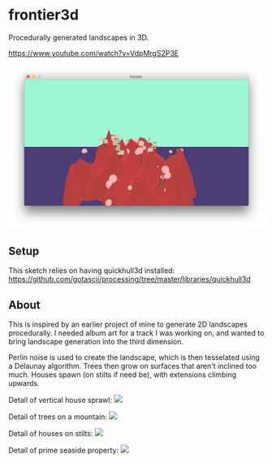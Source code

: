 # frontier3d
Procedurally generated landscapes in 3D.

https://www.youtube.com/watch?v=VdpMrgS2P3E

<img src="https://github.com/davepagurek/frontier3d/blob/master/screenshots/Screen%20Shot%202016-08-24%20at%209.32.18%20AM.png?raw=true" />

## Setup
This sketch relies on having quickhull3d installed: https://github.com/gotascii/processing/tree/master/libraries/quickhull3d

## About

This is inspired by an earlier project of mine to generate 2D landscapes procedurally. I needed album art for a track I was working on, and wanted to bring landscape generation into the third dimension.

Perlin noise is used to create the landscape, which is then tesselated using a Delaunay algorithm. Trees then grow on surfaces that aren't inclined too much. Houses spawn (on stilts if need be), with extensions climbing upwards.

Detail of vertical house sprawl:
<img src='http://www.davepagurek.com/content/images/2016/10/view1.png' />

Detail of trees on a mountain:
<img src='http://www.davepagurek.com/content/images/2016/10/view2.png' />

Detail of houses on stilts:
<img src='http://www.davepagurek.com/content/images/2016/10/view3.png' />

Detail of prime seaside property:
<img src='http://www.davepagurek.com/content/images/2016/10/view4.png' />
